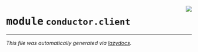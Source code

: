 <!-- markdownlint-disable -->

<a href="../src/conductor/client/__init__.py"><img align="right" style="float:right;" src="https://img.shields.io/badge/-source-cccccc?style=flat-square"></a>

# <kbd>module</kbd> `conductor.client`








---

_This file was automatically generated via [lazydocs](https://github.com/ml-tooling/lazydocs)._

